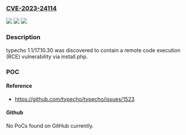 ### [CVE-2023-24114](https://cve.mitre.org/cgi-bin/cvename.cgi?name=CVE-2023-24114)
![](https://img.shields.io/static/v1?label=Product&message=n%2Fa&color=blue)
![](https://img.shields.io/static/v1?label=Version&message=n%2Fa&color=blue)
![](https://img.shields.io/static/v1?label=Vulnerability&message=n%2Fa&color=brighgreen)

### Description

typecho 1.1/17.10.30 was discovered to contain a remote code execution (RCE) vulnerability via install.php.

### POC

#### Reference
- https://github.com/typecho/typecho/issues/1523

#### Github
No PoCs found on GitHub currently.

